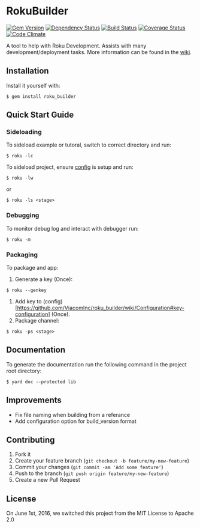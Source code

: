 # RokuBuilder

[![Gem Version](https://badge.fury.io/rb/roku_builder.svg)](https://badge.fury.io/rb/roku_builder)
[![Dependency Status](https://gemnasium.com/ViacomInc/roku_builder.svg)](https://gemnasium.com/ViacomInc/roku_builder)
[![Build Status](https://travis-ci.org/ViacomInc/roku_builder.svg?branch=master)](https://travis-ci.org/ViacomInc/roku_builder)
[![Coverage Status](https://coveralls.io/repos/github/ViacomInc/roku_builder/badge.svg?branch=master)](https://coveralls.io/github/ViacomInc/roku_builder?branch=master)
[![Code Climate](https://codeclimate.com/github/ViacomInc/roku_builder/badges/gpa.svg)](https://codeclimate.com/github/ViacomInc/roku_builder)

A tool to help with Roku Development. Assists with many development/deployment
tasks. More information can be found in the [wiki](https://github.com/ViacomInc/roku_builder/wiki).

## Installation

Install it yourself with:

    $ gem install roku_builder

## Quick Start Guide

### Sideloading

To sideload example or tutoral, switch to correct directory and run:

    $ roku -lc

To sideload project, ensure [config](https://github.com/ViacomInc/roku_builder/wiki/Configuration#project-configuration) is setup and run:

    $ roku -lw

or

    $ roku -ls <stage>

### Debugging

To monitor debug log and interact with debugger run:

    $ roku -m

### Packaging

To package and app:

  1. Generate a key (Once):

    $ roku --genkey

  1. Add key to (config)[https://github.com/ViacomInc/roku_builder/wiki/Configuration#key-configuration] (Once).
  1. Package channel:

    $ roku -ps <stage>

## Documentation

To generate the documentation run the following command in the project root
directory:

    $ yard doc --protected lib


## Improvements

 * Fix file naming when building from a referance
 * Add configuration option for build_version format

## Contributing

1. Fork it
2. Create your feature branch (`git checkout -b feature/my-new-feature`)
3. Commit your changes (`git commit -am 'Add some feature'`)
4. Push to the branch (`git push origin feature/my-new-feature`)
5. Create a new Pull Request

## License

On June 1st, 2016, we switched this project from the MIT License to Apache 2.0
